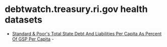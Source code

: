 # debtwatch.treasury.ri.gov health datasets
* [Standard & Poor's Total State Debt And Liabilities Per Capita As Percent Of GSP Per Capita](https://debtwatch.treasury.ri.gov/d/btkn-w8iz) - 
